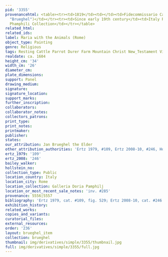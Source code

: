 ```yaml
---
pid: '3355'
provenancehtml: <table><tr><td>1819</td><td></td><td>Fidecommissario Catalogue (as
  "Brueghel")</td></tr><tr><td>Since early 19th century</td><td>Italy Rome</td><td>Doria
  Phamphili Collection</td></tr></table>
related_html:
related_ids:
label: Maria with the Animals (Rome)
object_type: Painting
genre: Religious
tags: Resting Cattle Parrot Durer Farm Mountain Christ New_Testament Virgin_Mary
realdate: ca. 1604
height_cm: '34'
width_cm: '26'
diameter_cm:
plate_dimensions:
support: Panel
drawing_medium:
signature:
signature_location:
support_marks:
further_inscription:
collaborators:
collaborator_notes:
collectors_patrons:
print_type:
print_notes:
printmaker:
publisher:
states:
our_attribution: Jan Brueghel the Elder
other_attribution_authorities: 'Ertz 1979, #109, Ertz 2008-10, #246, Honig database'
ertz_1979: '109'
ertz_2008: '246'
bailey_walker:
hollstein_no:
collection_type: Public
location_country: Italy
location_city: Rome
location_collection: Galleria Doria Pamphilj
location_or_most_recent_sale_notes: 'inv. #285'
provenance: 5556|5557
bibliography: 'Ertz 1979, cat. #109, fig. 529; Ertz 2008-10, cat. #246'
exhibition_history:
related_works:
copies_and_variants:
curatorial_files:
external_resources:
order: '236'
layout: brueghel_item
collection: brueghel
thumbnail: img/derivatives/simple/3355/thumbnail.jpg
full: img/derivatives/simple/3355/full.jpg
---
```


